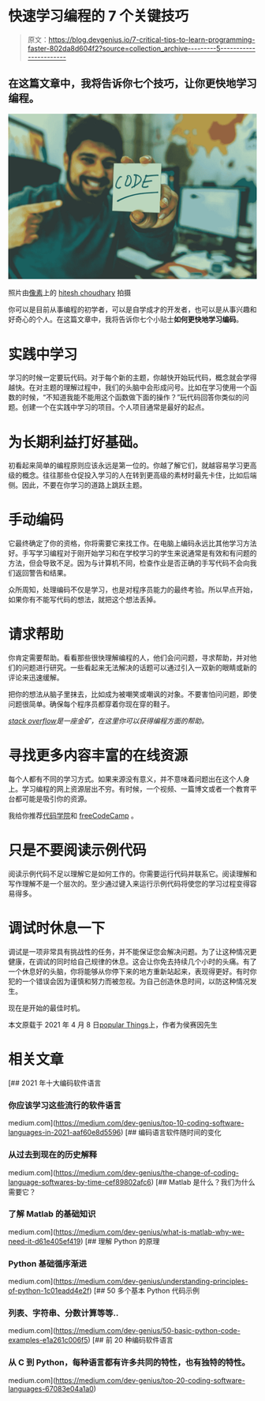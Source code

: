 # 快速学习编程的 7 个关键技巧

> 原文：<https://blog.devgenius.io/7-critical-tips-to-learn-programming-faster-802da8d604f2?source=collection_archive---------5----------------------->

## 在这篇文章中，我将告诉你七个技巧，让你更快地学习编程。

![](img/4247bd40201033bf3797ee8461869347.png)

照片由[像素](https://www.pexels.com/tr-tr/fotograf/sari-yapiskan-not-tutan-gri-kazakli-adam-879109/?utm_content=attributionCopyText&utm_medium=referral&utm_source=pexels)上的 [hitesh choudhary](https://www.pexels.com/tr-tr/@hiteshchoudhary?utm_content=attributionCopyText&utm_medium=referral&utm_source=pexels) 拍摄

你可以是目前从事编程的初学者，可以是自学成才的开发者，也可以是从事兴趣和好奇心的个人。在这篇文章中，我将告诉你七个小贴士**如何更快地学习编码**。

# 实践中学习

学习的时候一定要玩代码。对于每个新的主题，你越快开始玩代码，概念就会学得越快。在对主题的理解过程中，我们的头脑中会形成问号。比如在学习使用一个函数的时候，“不知道我能不能用这个函数做下面的操作？”玩代码回答你类似的问题。创建一个在实践中学习的项目。个人项目通常是最好的起点。

# 为长期利益打好基础。

初看起来简单的编程原则应该永远是第一位的。你越了解它们，就越容易学习更高级的概念。往往那些仓促投入学习的人在转到更高级的素材时最先卡住，比如后端侧。因此，不要在你学习的道路上跳跃主题。

# 手动编码

它最终确定了你的资格，你将需要它来找工作。在电脑上编码永远比其他学习方法好。手写学习编程对于刚开始学习和在学校学习的学生来说通常是有效和有问题的方法，但会导致不足。因为与计算机不同，检查作业是否正确的手写代码不会向我们返回警告和结果。

众所周知，处理编码不仅是学习，也是对程序员能力的最终考验。所以早点开始，如果你有不能写代码的想法，就把这个想法丢掉。

# 请求帮助

你肯定需要帮助。看看那些很快理解编程的人，他们会问问题，寻求帮助，并对他们的问题进行研究。一些看起来无法解决的话题可以通过引入一双新的眼睛或新的评论来迅速缓解。

把你的想法从脑子里抹去，比如成为被嘲笑或嘲讽的对象。不要害怕问问题，即使问题很简单。确保每个程序员都穿着你现在穿的鞋子。

[*stack overflow*](http://stackoverflow.com/)*是一座金矿，在这里你可以获得编程方面的帮助。*

# 寻找更多内容丰富的在线资源

每个人都有不同的学习方式。如果来源没有意义，并不意味着问题出在这个人身上。学习编程的网上资源层出不穷。有时候，一个视频、一篇博文或者一个教育平台都可能是吸引你的资源。

我给你推荐[代码学院](https://www.codecademy.com/)和 [freeCodeCamp](https://www.freecodecamp.com/) 。

# 只是不要阅读示例代码

阅读示例代码不足以理解它是如何工作的。你需要运行代码并联系它。阅读理解和写作理解不是一个层次的。至少通过键入来运行示例代码将使您的学习过程变得容易得多。

# 调试时休息一下

调试是一项非常具有挑战性的任务，并不能保证您会解决问题。为了让这种情况更健康，在调试的同时给自己规律的休息。这会让你免去持续几个小时的头痛。有了一个休息好的头脑，你将能够从你停下来的地方重新站起来，表现得更好。有时你犯的一个错误会因为谨慎和努力而被忽视。为自己创造休息时间，以防这种情况发生。

现在是开始的最佳时机。

本文原载于 2021 年 4 月 8 日[popular Things](https://populerthings.com/7-critical-tips-to-learn-programming-faster/)上，作者为侯赛因先生

# 相关文章

[](https://medium.com/dev-genius/top-10-coding-software-languages-in-2021-aaf60e8d5596) [## 2021 年十大编码软件语言

### 你应该学习这些流行的软件语言

medium.com](https://medium.com/dev-genius/top-10-coding-software-languages-in-2021-aaf60e8d5596) [](https://medium.com/dev-genius/the-change-of-coding-language-softwares-by-time-cef89802afc6) [## 编码语言软件随时间的变化

### 从过去到现在的历史解释

medium.com](https://medium.com/dev-genius/the-change-of-coding-language-softwares-by-time-cef89802afc6) [](https://medium.com/dev-genius/what-is-matlab-why-we-need-it-d61e405ef419) [## Matlab 是什么？我们为什么需要它？

### 了解 Matlab 的基础知识

medium.com](https://medium.com/dev-genius/what-is-matlab-why-we-need-it-d61e405ef419) [](https://medium.com/dev-genius/understanding-principles-of-python-1c01eadd4e2f) [## 理解 Python 的原理

### Python 基础循序渐进

medium.com](https://medium.com/dev-genius/understanding-principles-of-python-1c01eadd4e2f) [](https://medium.com/dev-genius/50-basic-python-code-examples-e1a261c006f5) [## 50 多个基本 Python 代码示例

### 列表、字符串、分数计算等等..

medium.com](https://medium.com/dev-genius/50-basic-python-code-examples-e1a261c006f5) [](https://medium.com/dev-genius/top-20-coding-software-languages-67083e04a1a0) [## 前 20 种编码软件语言

### 从 C 到 Python，每种语言都有许多共同的特性，也有独特的特性。

medium.com](https://medium.com/dev-genius/top-20-coding-software-languages-67083e04a1a0)